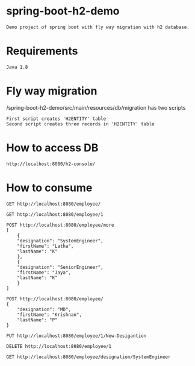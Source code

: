 # spring-boot-h2-demo
	Demo project of spring boot with fly way migration with h2 database.
	
# Requirements
	Java 1.8

# Fly way migration
/spring-boot-h2-demo/src/main/resources/db/migration has two scripts

	First script creates 'H2ENTITY' table 
	Second script creates three records in 'H2ENTITY' table

# How to access DB
	http://localhost:8080/h2-console/

# How to consume
	GET http://localhost:8080/employee/

	GET http://localhost:8080/employee/1

	POST http://localhost:8080/employee/more
	[
		{
		"designation": "SystemEngineer",
		"firstName": "Latha",
		"lastName": "K"
		},
		{
		"designation": "SeniorEngineer",
		"firstName": "Jaya",
		"lastName": "K"
		}
	]

	POST http://localhost:8080/employee/
	{
	    "designation": "MD",
	    "firstName": "Krishnan",
	    "lastName": "P"
	}

	PUT http://localhost:8080/employee/1/New-Desigantion

	DELETE http://localhost:8080/employee/1
	
	GET http://localhost:8080/employee/designation/SystemEngineer


